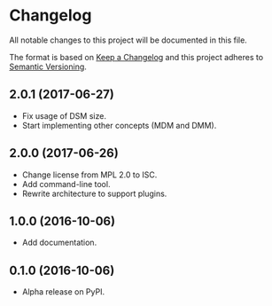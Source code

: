 # Changelog
All notable changes to this project will be documented in this file.

The format is based on [Keep a Changelog](http://keepachangelog.com/en/1.0.0/)
and this project adheres to [Semantic Versioning](http://semver.org/spec/v2.0.0.html).

<!-- insertion marker -->

## 2.0.1 (2017-06-27)

* Fix usage of DSM size.
* Start implementing other concepts (MDM and DMM).

## 2.0.0 (2017-06-26)

* Change license from MPL 2.0 to ISC.
* Add command-line tool.
* Rewrite architecture to support plugins.

## 1.0.0 (2016-10-06)

* Add documentation.

## 0.1.0 (2016-10-06)

* Alpha release on PyPI.
